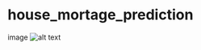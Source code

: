 # house_mortage_prediction

image
![alt text](https://github.com/Amit9888/Diabetes_prediction/blob/master/mortage_prediction.PNG?raw=true)
